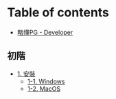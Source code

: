 # Table of contents

* [略懂PG - Developer](README.md)

## 初階 <a id="basic"></a>

* [1. 安裝](basic/installation/README.md)
  * [1-1. Windows](basic/installation/windows.md)
  * [1-2. MacOS](basic/installation/macos.md)

